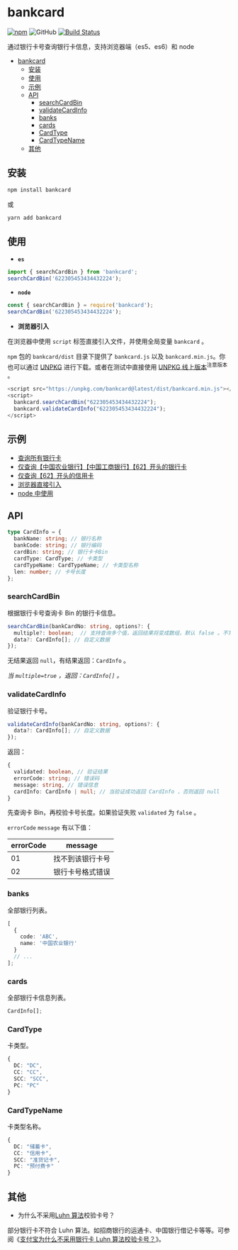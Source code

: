 # bankcard

[![npm](https://img.shields.io/npm/v/bankcard.svg)](https://npmjs.com/package/bankcard) ![GitHub](https://img.shields.io/github/license/caijf/bankcard.svg) [![Build Status](https://travis-ci.org/caijf/bankcard.svg?branch=master)](https://travis-ci.org/caijf/bankcard)

通过银行卡号查询银行卡信息，支持浏览器端（es5、es6）和 node

- [bankcard](#bankcard)
  - [安装](#安装)
  - [使用](#使用)
  - [示例](#示例)
  - [API](#api)
    - [searchCardBin](#searchcardbin)
    - [validateCardInfo](#validatecardinfo)
    - [banks](#banks)
    - [cards](#cards)
    - [CardType](#cardtype)
    - [CardTypeName](#cardtypename)
  - [其他](#其他)

## 安装

```bash
npm install bankcard
```

或

```bash
yarn add bankcard
```

## 使用

- **`es`**

```javascript
import { searchCardBin } from 'bankcard';
searchCardBin('622305453434432224');
```

- **`node`**

```javascript
const { searchCardBin } = require('bankcard');
searchCardBin('622305453434432224');
```

- **浏览器引入**

在浏览器中使用 `script` 标签直接引入文件，并使用全局变量 `bankcard` 。

`npm` 包的 `bankcard/dist` 目录下提供了 `bankcard.js` 以及 `bankcard.min.js`。你也可以通过 [UNPKG](https://unpkg.com/bankcard@latest/dist/) 进行下载。或者在测试中直接使用 [UNPKG 线上版本](https://unpkg.com/bankcard@latest/dist/bankcard.min.js)<sup>注意版本</sup> 。

```javascript
<script src="https://unpkg.com/bankcard@latest/dist/bankcard.min.js"></script>
<script>
  bankcard.searchCardBin("622305453434432224");
  bankcard.validateCardInfo("622305453434432224");
</script>
```

## 示例

- [查询所有银行卡](https://re3d4b.csb.app/)
- [仅查询【中国农业银行】【中国工商银行】【62】开头的银行卡](https://73e493.csb.app/)
- [仅查询【62】开头的信用卡](https://qsstkd.csb.app/)
- [浏览器直接引入](https://9ez3ui.csb.app/)
- [node 中使用](https://codesandbox.io/s/node-zhong-shi-yong-ggk38e?file=/index.js)

## API

```typescript
type CardInfo = {
  bankName: string; // 银行名称
  bankCode: string; // 银行编码
  cardBin: string; // 银行卡卡Bin
  cardType: CardType; // 卡类型
  cardTypeName: CardTypeName; // 卡类型名称
  len: number; // 卡号长度
};
```

### searchCardBin

根据银行卡号查询卡 Bin 的银行卡信息。

```typescript
searchCardBin(bankCardNo: string, options?: {
  multiple?: boolean;  // 支持查询多个值，返回结果将变成数组，默认 false 。不常用，仅少数不同银行的卡 bin 存在重复。
  data?: CardInfo[]; // 自定义数据
});
```

无结果返回 `null`，有结果返回：`CardInfo` 。

_当 `multiple=true` ，返回：`CardInfo[]` 。_

### validateCardInfo

验证银行卡号。

```typescript
validateCardInfo(bankCardNo: string, options?: {
  data?: CardInfo[]; // 自定义数据
});
```

返回：

```typescript
{
  validated: boolean, // 验证结果
  errorCode: string; // 错误码
  message: string, // 错误信息
  cardInfo: CardInfo | null; // 当验证成功返回 CardInfo ，否则返回 null
}
```

先查询卡 Bin，再校验卡号长度。如果验证失败 `validated` 为 `false` 。

`errorCode` `message` 有以下值：

| errorCode | message          |
| --------- | ---------------- |
| 01        | 找不到该银行卡号 |
| 02        | 银行卡号格式错误 |

### banks

全部银行列表。

```typescript
[
  {
    code: 'ABC',
    name: '中国农业银行'
  }
  // ...
];
```

### cards

全部银行卡信息列表。

```typescript
CardInfo[];
```

### CardType

卡类型。

```typescript
{
  DC: "DC",
  CC: "CC",
  SCC: "SCC",
  PC: "PC"
}
```

### CardTypeName

卡类型名称。

```typescript
{
  DC: "储蓄卡",
  CC: "信用卡",
  SCC: "准贷记卡",
  PC: "预付费卡"
}
```

## 其他

- 为什么不采用[Luhn 算法](https://baike.baidu.com/item/Luhn算法/22799984)校验卡号？

部分银行卡不符合 Luhn 算法。如招商银行的运通卡、中国银行借记卡等等。可参阅《[支付宝为什么不采用银行卡 Luhn 算法校验卡号？](https://www.zhihu.com/question/21729157)》。

